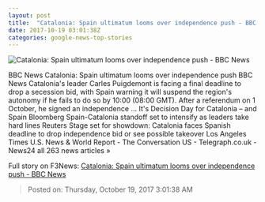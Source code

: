 ```yaml
---
layout: post
title:  "Catalonia: Spain ultimatum looms over independence push - BBC News"
date: 2017-10-19 03:01:38Z
categories: google-news-top-stories
---
```


![Catalonia: Spain ultimatum looms over independence push - BBC News](https://ichef.bbci.co.uk/news/1024/cpsprodpb/13021/production/_98375877_395bd7be-5b26-4417-8b53-aaf346a7b177.jpg)

BBC News Catalonia: Spain ultimatum looms over independence push BBC News Catalonia's leader Carles Puigdemont is facing a final deadline to drop a secession bid, with Spain warning it will suspend the region's autonomy if he fails to do so by 10:00 (08:00 GMT). After a referendum on 1 October, he signed an independence ... It's Decision Day for Catalonia – and Spain Bloomberg Spain-Catalonia standoff set to intensify as leaders take hard lines Reuters Stage set for showdown: Catalonia faces Spanish deadline to drop independence bid or see possible takeover Los Angeles Times U.S. News & World Report - The Conversation US - Telegraph.co.uk - News24 all 263 news articles »


Full story on F3News: [Catalonia: Spain ultimatum looms over independence push - BBC News](http://www.f3nws.com/n/amRcqB)

> Posted on: Thursday, October 19, 2017 3:01:38 AM
